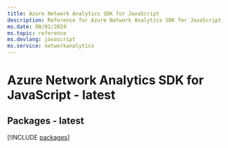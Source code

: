 ```yaml
---
title: Azure Network Analytics SDK for JavaScript
description: Reference for Azure Network Analytics SDK for JavaScript
ms.date: 08/01/2024
ms.topic: reference
ms.devlang: javascript
ms.service: networkanalytics
---
```

# Azure Network Analytics SDK for JavaScript - latest
## Packages - latest
[!INCLUDE [packages](network-analytics-index.md)]